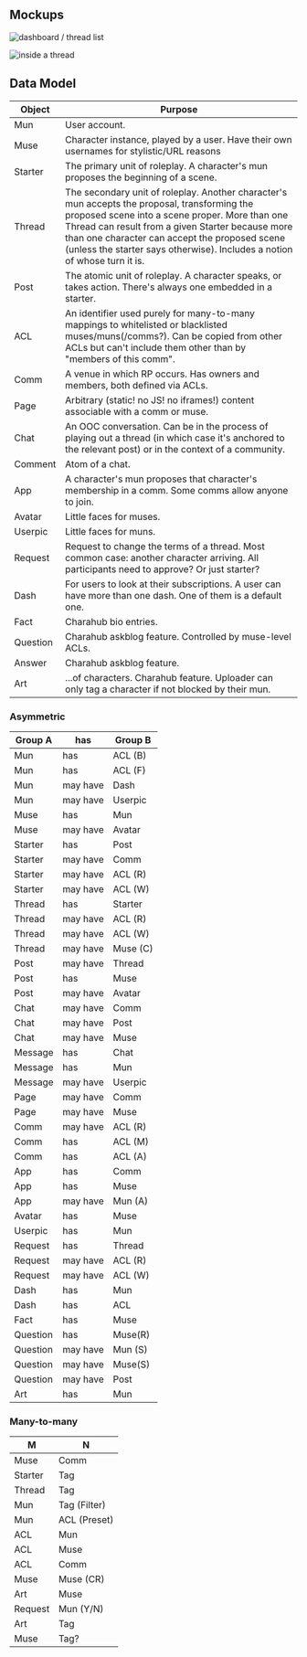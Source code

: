 ## Mockups

![dashboard / thread list](http://i.imgur.com/MI7If9T.png)

![inside a thread](http://i.imgur.com/JB8PLp5.png)

## Data Model

Object | Purpose
-------|--------
Mun | User account.
Muse | Character instance, played by a user. Have their own usernames for stylistic/URL reasons
Starter | The primary unit of roleplay. A character's mun proposes the beginning of a scene.
Thread | The secondary unit of roleplay. Another character's mun accepts the proposal, transforming the proposed scene into a scene proper. More than one Thread can result from a given Starter because more than one character can accept the proposed scene (unless the starter says otherwise). Includes a notion of whose turn it is.
Post | The atomic unit of roleplay. A character speaks, or takes action. There's always one embedded in a starter.
ACL | An identifier used purely for many-to-many mappings to whitelisted or blacklisted muses/muns(/comms?). Can be copied from other ACLs but can't include them other than by "members of this comm".
Comm | A venue in which RP occurs. Has owners and members, both defined via ACLs.
Page | Arbitrary (static! no JS! no iframes!) content associable with a comm or muse.
Chat | An OOC conversation. Can be in the process of playing out a thread (in which case it's anchored to the relevant post) or in the context of a community.
Comment | Atom of a chat.
App | A character's mun proposes that character's membership in a comm. Some comms allow anyone to join.
Avatar | Little faces for muses.
Userpic | Little faces for muns.
Request | Request to change the terms of a thread. Most common case: another character arriving. All participants need to approve? Or just starter?
Dash | For users to look at their subscriptions. A user can have more than one dash. One of them is a default one.
Fact | Charahub bio entries.
Question | Charahub askblog feature. Controlled by muse-level ACLs.
Answer |  Charahub askblog feature.
Art | ...of characters. Charahub feature. Uploader can only tag a character if not blocked by their mun.


### Asymmetric

| Group A | has      | Group B |
|---------|----------|---------|
| Mun     | has      | ACL (B) |
| Mun     | has      | ACL (F) |
| Mun     | may have | Dash    |
| Mun     | may have | Userpic |
| Muse    | has      | Mun     |
| Muse    | may have | Avatar  |
| Starter | has      | Post    |
| Starter | may have | Comm    |
| Starter | may have | ACL (R) |
| Starter | may have | ACL (W) |
| Thread  | has      | Starter |
| Thread  | may have | ACL (R) |
| Thread  | may have | ACL (W) |
| Thread  | may have | Muse (C)|
| Post    | may have | Thread  |
| Post    | has      | Muse    |
| Post    | may have | Avatar  |
| Chat    | may have | Comm    |
| Chat    | may have | Post    |
| Chat    | may have | Muse    |
| Message | has      | Chat    |
| Message | has      | Mun     |
| Message | may have | Userpic |
| Page    | may have | Comm    |
| Page    | may have | Muse    |
| Comm    | may have | ACL (R) |
| Comm    | has      | ACL (M) |
| Comm    | has      | ACL (A) |
| App     | has      | Comm    |
| App     | has      | Muse    |
| App     | may have | Mun (A) |
| Avatar  | has      | Muse    |
| Userpic | has      | Mun     |
| Request | has      | Thread  |
| Request | may have | ACL (R) |
| Request | may have | ACL (W) |
| Dash    | has      | Mun     |
| Dash    | has      | ACL     |
| Fact    | has      | Muse    |
| Question| has      | Muse(R) |
| Question| may have | Mun (S) |
| Question| may have | Muse(S) |
| Question| may have | Post    |
| Art     | has      | Mun     |

### Many-to-many

| M       | N      |
|---------|--------|
| Muse    | Comm   |
| Starter | Tag    |
| Thread  | Tag    |
| Mun     | Tag (Filter)|
| Mun     | ACL (Preset)|
| ACL     | Mun    |
| ACL     | Muse   |
| ACL     | Comm   |
| Muse    | Muse (CR) |
| Art     | Muse   |
| Request | Mun (Y/N) |
| Art     | Tag    |
| Muse    | Tag?   |
